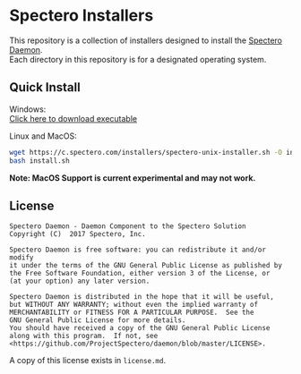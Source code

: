 # Spectero Installers
This repository is a collection of installers designed to install the [Spectero Daemon](https://).  
Each directory in this repository is for a designated operating system.

## Quick Install
Windows:  
[Click here to download executable](https://c.spectero.com/installers/spectero-win-installer-signed.exe)

Linux and MacOS:
```bash
wget https://c.spectero.com/installers/spectero-unix-installer.sh -O install.sh
bash install.sh
```

**Note: MacOS Support is current experimental and may not work.**

## License
```
Spectero Daemon - Daemon Component to the Spectero Solution
Copyright (C)  2017 Spectero, Inc.

Spectero Daemon is free software: you can redistribute it and/or modify
it under the terms of the GNU General Public License as published by
the Free Software Foundation, either version 3 of the License, or
(at your option) any later version.

Spectero Daemon is distributed in the hope that it will be useful,
but WITHOUT ANY WARRANTY; without even the implied warranty of
MERCHANTABILITY or FITNESS FOR A PARTICULAR PURPOSE.  See the
GNU General Public License for more details.
You should have received a copy of the GNU General Public License
along with this program.  If not, see <https://github.com/ProjectSpectero/daemon/blob/master/LICENSE>.
```

A copy of this license exists in `license.md`.

